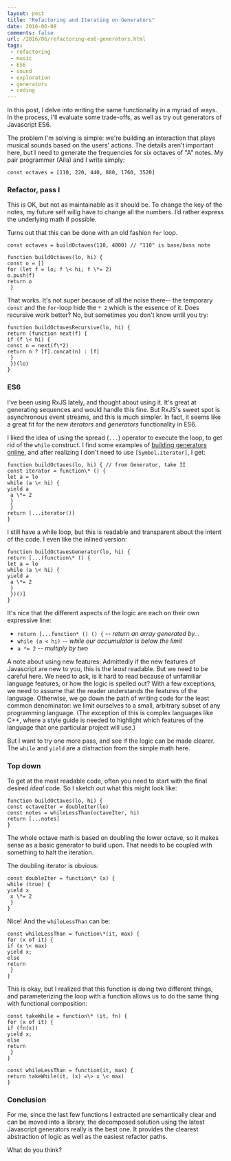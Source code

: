 ```yaml
---
layout: post
title: "Refactoring and Iterating on Generators"
date: 2016-06-08
comments: false
url: /2016/06/refactoring-es6-generators.html
tags:
 - refactoring
 - music
 - ES6
 - sound
 - exploration
 - generators
 - coding
---
```


 

In this post, I delve into writing the same functionality in a myriad of ways. In the process, I'll evaluate some trade-offs, as well as try out generators of Javascript ES6.

The problem I'm solving is simple: we're building an interaction that plays musical sounds based on the users' actions. The details aren't important here, but I need to generate the frequencies for six octaves of "A" notes. My pair programmer (Aila) and I write simply:

 

```source
const octaves = [110, 220, 440, 880, 1760, 3520]
```

 
### Refactor, pass I
 

This is OK, but not as maintainable as it should be. To change the key of the notes, my future self willg have to change all the numbers. I’d rather express the underlying math if possible.

 

Turns out that this can be done with an old fashion `for` loop.

 

```source
const octaves = buildOctaves(110, 4000) // "110" is base/bass note

function buildOctaves(lo, hi) {   
const o = []  
for (let f = lo; f \< hi; f \*= 2)  
o.push(f)  
return o
 } 
```

 

That works. It's not super because of all the noise there-- the temporary `const` and the `for`-loop hide the `* 2` which is the essence of it. Does recursive work better? No, but sometimes you don't know until you try:

 

```source
function buildOctavesRecursive(lo, hi) {
return (function next(f) {
if (f \< hi) {
const n = next(f\*2)
return n ? [f].concat(n) : [f]
 }
 })(lo)
}
```

 
### ES6
 

I’ve been using RxJS lately, and thought about using it. It's great at generating sequences and would handle this fine. But RxJS's sweet spot is asynchronous event streams, and this is much simpler. In fact, it seems like a great fit for the new _iterators_ and _generators_ functionality in ES6.

 

I liked the idea of using the spread (`...`) operator to execute the loop, to get rid of the `while` construct. I find some examples of [building generators online](/ndp/dizzidotz/blob/master), and after realizing I don't need to use `[Symbol.iterator]`, I get:

 

```source
function buildOctaves(lo, hi) { // from Generator, take II
const iterator = function\* () {
let a = lo
while (a \< hi) {
yield a
 a \*= 2
 }
 }
return [...iterator()]
}
```

 

I still have a while loop, but this is readable and transparent about the intent of the code. I even like the inlined version:

 

```source
function buildOctavesGenerator(lo, hi) {
return [...(function\* () {
let a = lo
while (a \< hi) {
yield a
 a \*= 2
 }
 })()]
}
```

 

It's nice that the different aspects of the logic are each on their own expressive line:

 
- `return [...function* () () {` -- _return an array generated by..._
- `while (a < hi)` -- _while our accumulator is below the limit_
- `a *= 2` -- _multiply by two_
 

A note about using new features: Admittedly if the new features of Javascript are new to you, this is the _least_ readable. But we need to be careful here. We need to ask, is it hard to read because of unfamiliar language features, or how the logic is spelled out? With a few exceptions, we need to assume that the reader understands the features of the language. Otherwise, we go down the path of writing code for the least common denominator: we limit ourselves to a small, arbitrary subset of any programming language. (The exception of this is complex languages like C++, where a style guide is needed to highlight which features of the language that one particular project will use.)

 

But I want to try one more pass, and see if the logic can be made clearer. The `while` and `yield` are a distraction from the simple math here.

 
### Top down
 

To get at the most readable code, often you need to start with the final desired _ideal_ code. So I sketch out what this might look like:

 

```source
function buildOctaves(lo, hi) {
const octaveIter = doubleIter(lo)
const notes = whileLessThan(octaveIter, hi)  
return [...notes]
} 
```

 

The whole octave math is based on doubling the lower octave, so it makes sense as a basic generator to build upon. That needs to be coupled with something to halt the iteration.

 

The doubling iterator is obvious:

 

```source
const doubleIter = function\* (x) {
while (true) {
yield x
 x \*= 2
 }
}
```

 

Nice! And the `whileLessThan` can be:

 

```source
const whileLessThan = function\*(it, max) {
for (x of it) {
if (x \< max)
yield x;
else
return
 }
}
```

 

This is okay, but I realized that this function is doing two different things, and parameterizing the loop with a function allows us to do the same thing with functional composition:

 

```source
const takeWhile = function\* (it, fn) {
for (x of it) {
if (fn(x))
yield x;
else
return
 }
}

const whileLessThan = function(it, max) {
return takeWhile(it, (x) =\> x \< max)
}
```

 
### Conclusion
 

For me, since the last few functions I extracted are semantically clear and can be moved into a library, the decomposed solution using the latest Javascript generators really is the best one. It provides the clearest abstraction of logic as well as the easiest refactor paths.

 

What do you think?

